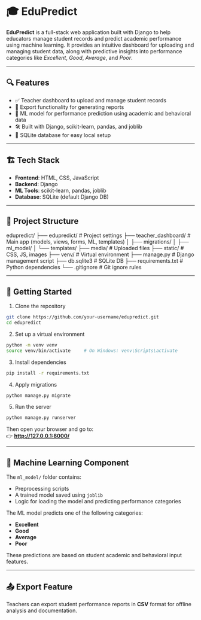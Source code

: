 # 🎓 EduPredict

**EduPredict** is a full-stack web application built with Django to help educators manage student records and predict academic performance using machine learning. It provides an intuitive dashboard for uploading and managing student data, along with predictive insights into performance categories like *Excellent*, *Good*, *Average*, and *Poor*.

---

## 🔍 Features

- ✅ Teacher dashboard to upload and manage student records
- 📂 Export functionality for generating reports
- 🧠 ML model for performance prediction using academic and behavioral data
- 🛠️ Built with Django, scikit-learn, pandas, and joblib
- 📄 SQLite database for easy local setup

---

## 🏗️ Tech Stack

- **Frontend**: HTML, CSS, JavaScript
- **Backend**: Django
- **ML Tools**: scikit-learn, pandas, joblib
- **Database**: SQLite (default Django DB)

---

## 📁 Project Structure

edupredict/
├── edupredict/            # Project settings
├── teacher_dashboard/     # Main app (models, views, forms, ML, templates)
│   ├── migrations/
│   ├── ml_model/
│   └── templates/
├── media/                 # Uploaded files
├── static/                # CSS, JS, images
├── venv/                  # Virtual environment
├── manage.py              # Django management script
├── db.sqlite3             # SQLite DB
├── requirements.txt       # Python dependencies
└── .gitignore             # Git ignore rules



---

## 🚀 Getting Started

1. Clone the repository  
```bash
git clone https://github.com/your-username/edupredict.git
cd edupredict
```

2. Set up a virtual environment  
```bash
python -m venv venv
source venv/bin/activate     # On Windows: venv\Scripts\activate
```

3. Install dependencies  
```bash
pip install -r requirements.txt
```

4. Apply migrations  
```bash
python manage.py migrate
```

5. Run the server  
```bash
python manage.py runserver
```

Then open your browser and go to:  
👉 **http://127.0.0.1:8000/**

---

## 🤖 Machine Learning Component

The `ml_model/` folder contains:

- Preprocessing scripts  
- A trained model saved using `joblib`  
- Logic for loading the model and predicting performance categories  

The ML model predicts one of the following categories:

- **Excellent**  
- **Good**  
- **Average**  
- **Poor**

These predictions are based on student academic and behavioral input features.

---

## 📤 Export Feature

Teachers can export student performance reports in **CSV** format for offline analysis and documentation.
